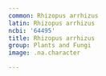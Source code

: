 ```yaml
---
common: Rhizopus arrhizus
latin: Rhizopus arrhizus
ncbi: '64495'
title: Rhizopus arrhizus
group: Plants and Fungi
image: .na.character

---
```

